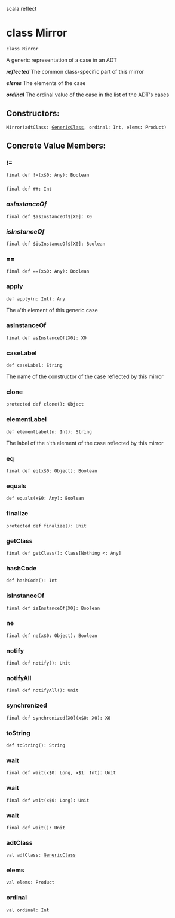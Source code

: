 scala.reflect
# class Mirror

<pre><code class="language-scala" >class Mirror</pre></code>
A generic representation of a case in an ADT

***reflected*** The common class-specific part of this mirror

***elems*** The elements of the case

***ordinal*** The ordinal value of the case in the list of the ADT's cases

## Constructors:
<pre><code class="language-scala" >Mirror(adtClass: <a href="./GenericClass.md">GenericClass</a>, ordinal: Int, elems: Product)</pre></code>

## Concrete Value Members:
### !=
<pre><code class="language-scala" >final def !=(x$0: Any): Boolean</pre></code>

### ##
<pre><code class="language-scala" >final def ##: Int</pre></code>

### $asInstanceOf$
<pre><code class="language-scala" >final def $asInstanceOf$[X0]: X0</pre></code>

### $isInstanceOf$
<pre><code class="language-scala" >final def $isInstanceOf$[X0]: Boolean</pre></code>

### ==
<pre><code class="language-scala" >final def ==(x$0: Any): Boolean</pre></code>

### apply
<pre><code class="language-scala" >def apply(n: Int): Any</pre></code>
The `n`'th element of this generic case

### asInstanceOf
<pre><code class="language-scala" >final def asInstanceOf[X0]: X0</pre></code>

### caseLabel
<pre><code class="language-scala" >def caseLabel: String</pre></code>
The name of the constructor of the case reflected by this mirror

### clone
<pre><code class="language-scala" >protected def clone(): Object</pre></code>

### elementLabel
<pre><code class="language-scala" >def elementLabel(n: Int): String</pre></code>
The label of the `n`'th element of the case reflected by this mirror

### eq
<pre><code class="language-scala" >final def eq(x$0: Object): Boolean</pre></code>

### equals
<pre><code class="language-scala" >def equals(x$0: Any): Boolean</pre></code>

### finalize
<pre><code class="language-scala" >protected def finalize(): Unit</pre></code>

### getClass
<pre><code class="language-scala" >final def getClass(): Class[Nothing <: Any]</pre></code>

### hashCode
<pre><code class="language-scala" >def hashCode(): Int</pre></code>

### isInstanceOf
<pre><code class="language-scala" >final def isInstanceOf[X0]: Boolean</pre></code>

### ne
<pre><code class="language-scala" >final def ne(x$0: Object): Boolean</pre></code>

### notify
<pre><code class="language-scala" >final def notify(): Unit</pre></code>

### notifyAll
<pre><code class="language-scala" >final def notifyAll(): Unit</pre></code>

### synchronized
<pre><code class="language-scala" >final def synchronized[X0](x$0: X0): X0</pre></code>

### toString
<pre><code class="language-scala" >def toString(): String</pre></code>

### wait
<pre><code class="language-scala" >final def wait(x$0: Long, x$1: Int): Unit</pre></code>

### wait
<pre><code class="language-scala" >final def wait(x$0: Long): Unit</pre></code>

### wait
<pre><code class="language-scala" >final def wait(): Unit</pre></code>

### adtClass
<pre><code class="language-scala" >val adtClass: <a href="./GenericClass.md">GenericClass</a></pre></code>

### elems
<pre><code class="language-scala" >val elems: Product</pre></code>

### ordinal
<pre><code class="language-scala" >val ordinal: Int</pre></code>

